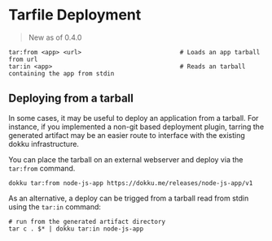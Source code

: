 # Tarfile Deployment

> New as of 0.4.0

```
tar:from <app> <url>                           # Loads an app tarball from url
tar:in <app>                                   # Reads an tarball containing the app from stdin
```

## Deploying from a tarball

In some cases, it may be useful to deploy an application from a tarball. For instance, if you implemented a non-git based deployment plugin, tarring the generated artifact may be an easier route to interface with the existing dokku infrastructure.

You can place the tarball on an external webserver and deploy via the `tar:from` command.

```shell
dokku tar:from node-js-app https://dokku.me/releases/node-js-app/v1
```

As an alternative, a deploy can be trigged from a tarball read from stdin using the `tar:in` command:

```shell
# run from the generated artifact directory
tar c . $* | dokku tar:in node-js-app
```
